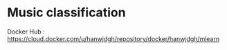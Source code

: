 # Music classification

Docker Hub : https://cloud.docker.com/u/hanwjdgh/repository/docker/hanwjdgh/mlearn
